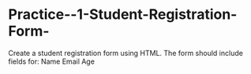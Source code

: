 # Practice--1-Student-Registration-Form-
Create a student registration form using HTML. The form should include fields for: Name Email Age 
